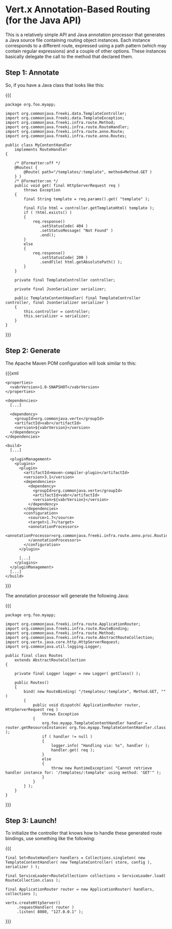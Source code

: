 # Vert.x Annotation-Based Routing (for the Java API)

This is a relatively simple API and Java annotation processor that generates a Java source file containing routing object instances. Each instance corresponds to a different route, expressed using a path pattern (which may contain regular expressions) and a couple of other options. These instances basically delegate the call to the method that declared them.

## Step 1: Annotate

So, if you have a Java class that looks like this:

{{{
  
    package org.foo.myapp;
    
    import org.commonjava.freeki.data.TemplateController;
    import org.commonjava.freeki.data.TemplateException;
    import org.commonjava.freeki.infra.route.Method;
    import org.commonjava.freeki.infra.route.RouteHandler;
    import org.commonjava.freeki.infra.route.anno.Route;
    import org.commonjava.freeki.infra.route.anno.Routes;
    
    public class MyContentHandler
        implements RouteHandler
    {
    
        /* @formatter:off */
        @Routes( {
            @Route( path="/templates/:template", method=Method.GET )
        } )
        /* @formatter:on */
        public void get( final HttpServerRequest req )
            throws Exception
        {
            final String template = req.params().get( "template" );
            
            final File html = controller.getTemplateHtml( template );
            if ( !html.exists() )
            {
                req.response()
                   .setStatusCode( 404 )
                   .setStatusMessage( "Not Found" )
                   .end();
            }
            else
            {
                req.response()
                   .setStatusCode( 200 )
                   .sendFile( html.getAbsolutePath() );
            }
        }
    
        private final TemplateController controller;
        
        private final JsonSerializer serializer;
        
        public TemplateContentHandler( final TemplateController controller, final JsonSerializer serializer )
        {
            this.controller = controller;
            this.serializer = serializer;
        }
    }
}}}

## Step 2: Generate

The Apache Maven POM configuration will look similar to this:

{{{xml
    
    <properties>
      <vabrVersion>1.0-SNAPSHOT</vabrVersion>
    </properties>
    
    <dependencies>
      [...]
    
      <dependency>
        <groupId>org.commonjava.vertx</groupId>
        <artifactId>vabr</artifactId>
        <version>${vabrVersion}</version>
      </dependency>
    </dependencies>
    
    <build>
      [...]
    
      <pluginManagement>
        <plugins>
          <plugin>
            <artifactId>maven-compiler-plugin</artifactId>
            <version>3.1</version>
            <dependencies>
              <dependency>
                <groupId>org.commonjava.vertx</groupId>
                <artifactId>vabr</artifactId>
                <version>${vabrVersion}</version>
              </dependency>
            </dependencies>
            <configuration>
              <source>1.7</source>
              <target>1.7</target>
              <annotationProcessors>
                <annotationProcessor>org.commonjava.freeki.infra.route.anno.proc.RoutingAnnotationProcessor</annotationProcessor>
              </annotationProcessors>
            </configuration>
          </plugin>
        
          [...]
        </plugins>
      </pluginManagement>
      [...]
    </build>
}}}

The annotation processor will generate the following Java:

{{{
    
    package org.foo.myapp;
    
    import org.commonjava.freeki.infra.route.ApplicationRouter;
    import org.commonjava.freeki.infra.route.RouteBinding;
    import org.commonjava.freeki.infra.route.Method;
    import org.commonjava.freeki.infra.route.AbstractRouteCollection;
    import org.vertx.java.core.http.HttpServerRequest;
    import org.commonjava.util.logging.Logger;
    
    public final class Routes
        extends AbstractRouteCollection
    {
      
        private final Logger logger = new Logger( getClass() );
        
        public Routes()
        {
            bind( new RouteBinding( "/templates/:template", Method.GET, "" )
            {
                public void dispatch( ApplicationRouter router, HttpServerRequest req )
                    throws Exception
                {
                    org.foo.myapp.TemplateContentHandler handler = router.getResourceInstance( org.foo.myapp.TemplateContentHandler.class );
                    if ( handler != null )
                    {
                        logger.info( "Handling via: %s", handler );
                        handler.get( req );
                    }
                    else
                    {
                        throw new RuntimeException( "Cannot retrieve handler instance for: '/templates/:template' using method: 'GET'" );
                    } 
                }
            } );
        }
    }
}}}

## Step 3: Launch!

To initialize the controller that knows how to handle these generated route bindings, use something like the following:

{{{
    
    final Set<RouteHandler> handlers = Collections.singleton( new TemplateContentHandler( new TemplateController( store, config ), serializer ) );
    
    final ServiceLoader<RouteCollection> collections = ServiceLoader.load( RouteCollection.class );
    
    final ApplicationRouter router = new ApplicationRouter( handlers, collections );
    
    vertx.createHttpServer()
         .requestHandler( router )
         .listen( 8080, "127.0.0.1" );
}}}

